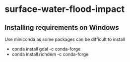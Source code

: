 # surface-water-flood-impact

## Installing requirements on Windows
Use miniconda as some packages can be difficult to install
* conda install gdal -c conda-forge
* conda install richdem -c conda-forge

